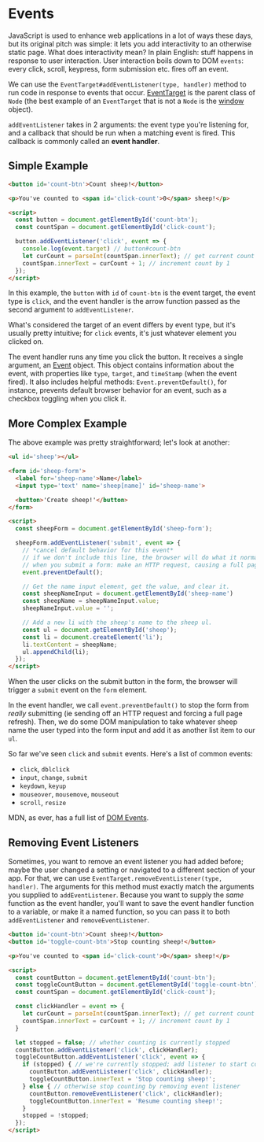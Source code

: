 # Events

JavaScript is used to enhance web applications in a lot of ways these days, but
its original pitch was simple: it lets you add interactivity to an otherwise
static page. What does interactivity mean? In plain English: stuff happens in
response to user interaction. User interaction boils down to DOM `events`: every
click, scroll, keypress, form submission etc. fires off an event. 

We can use the `EventTarget#addEventListener(type, handler)` method to run code
in response to events that occur. [EventTarget][event-target] is the parent
class of `Node` (the best example of an `EventTarget` that is not a `Node` is
the [window][window] object).

`addEventListener` takes in 2 arguments: the event type you're listening for,
and a callback that should be run when a matching event is fired. This callback
is commonly called an **event handler**. 

## Simple Example

```html
<button id='count-btn'>Count sheep!</button>

<p>You've counted to <span id='click-count'>0</span> sheep!</p>

<script>
  const button = document.getElementById('count-btn');
  const countSpan = document.getElementById('click-count');

  button.addEventListener('click', event => {
    console.log(event.target) // button#count-btn
    let curCount = parseInt(countSpan.innerText); // get current count from span
    countSpan.innerText = curCount + 1; // increment count by 1
  });
</script>
```

In this example, the `button` with `id` of `count-btn` is the event target, the
event type is `click`, and the event handler is the arrow function passed as the
second argument to `addEventListener`. 

What's considered the target of an event differs by event type, but it's usually
pretty intuitive; for `click` events, it's just whatever element you clicked on.

The event handler runs any time you click the button. It receives a single
argument, an [Event][event] object. This object contains information about the
event, with properties like `type`, `target`, and `timeStamp` (when the event
fired). It also includes helpful methods: `Event.preventDefault()`, for
instance, prevents default browser behavior for an event, such as a checkbox
toggling when you click it.

## More Complex Example

The above example was pretty straightforward; let's look at another:

```html
<ul id='sheep'></ul>

<form id='sheep-form'>
  <label for='sheep-name'>Name</label>
  <input type='text' name='sheep[name]' id='sheep-name'>

  <button>'Create sheep!'</button>
</form>

<script>
  const sheepForm = document.getElementById('sheep-form');

  sheepForm.addEventListener('submit', event => {
    // *cancel default behavior for this event*
    // if we don't include this line, the browser will do what it normally does
    // when you submit a form: make an HTTP request, causing a full page refresh
    event.preventDefault();

    // Get the name input element, get the value, and clear it.
    const sheepNameInput = document.getElementById('sheep-name')
    const sheepName = sheepNameInput.value;
    sheepNameInput.value = '';

    // Add a new li with the sheep's name to the sheep ul.
    const ul = document.getElementById('sheep');
    const li = document.createElement('li');
    li.textContent = sheepName;
    ul.appendChild(li);
  });
</script>
```

When the user clicks on the submit button in the form, the browser will trigger
a `submit` event on the `form` element.

In the event handler, we call `event.preventDefault()` to stop the form from
*really* submitting (ie sending off an HTTP request and forcing a full page
refresh). Then, we do some DOM manipulation to take whatever sheep name the user
typed into the form input and add it as another list item to our `ul`.

So far we've seen `click` and `submit` events. Here's a list of common events:

* `click`, `dblclick`
* `input`, `change`, `submit`
* `keydown`, `keyup`
* `mouseover`, `mousemove`, `mouseout`
* `scroll`, `resize`

MDN, as ever, has a full list of [DOM Events][dom-events].

## Removing Event Listeners

Sometimes, you want to remove an event listener you had added before; maybe the
user changed a setting or navigated to a different section of your app. For
that, we can use `EventTarget.removeEventListener(type, handler)`. The arguments
for this method must exactly match the arguments you supplied to
`addEventListener`. Because you want to supply the *same* function as the event
handler, you'll want to save the event handler function to a variable, or make
it a named function, so you can pass it to both `addEventListener` and
`removeEventListener`.

```html
<button id='count-btn'>Count sheep!</button>
<button id='toggle-count-btn'>Stop counting sheep!</button>

<p>You've counted to <span id='click-count'>0</span> sheep!</p>

<script>
  const countButton = document.getElementById('count-btn');
  const toggleCountButton = document.getElementById('toggle-count-btn');
  const countSpan = document.getElementById('click-count');

  const clickHandler = event => {
    let curCount = parseInt(countSpan.innerText); // get current count from span
    countSpan.innerText = curCount + 1; // increment count by 1
  }

  let stopped = false; // whether counting is currently stopped
  countButton.addEventListener('click', clickHandler);
  toggleCountButton.addEventListener('click', event => {
    if (stopped) { // we're currently stopped; add listener to start counting
      countButton.addEventListener('click', clickHandler);
      toggleCountButton.innerText = 'Stop counting sheep!';
    } else { // otherwise stop counting by removing event listener
      countButton.removeEventListener('click', clickHandler);
      toggleCountButton.innerText = 'Resume counting sheep!';
    }
    stopped = !stopped;
  });
</script>
```

[event-target]: https://developer.mozilla.org/en-US/docs/Web/API/EventTarget
[event]: https://developer.mozilla.org/en-US/docs/Web/API/Event
[dom-events]: https://developer.mozilla.org/en-US/docs/Web/Events
[window]: https://developer.mozilla.org/en-US/docs/Web/API/Window